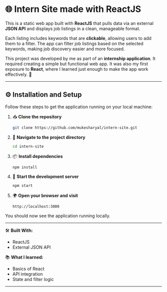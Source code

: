 # 🌐 Intern Site made with ReactJS

This is a static web app built with **ReactJS** that pulls data via an external **JSON API** and displays job listings in a clean, manageable format.

Each listing includes keywords that are **clickable**, allowing users to add them to a filter. The app can filter job listings based on the selected keywords, making job discovery easier and more focused.

This project was developed by me as part of an **internship application**. It required creating a simple but functional web app. It was also my first exposure to **React**, where I learned just enough to make the app work effectively. 🚀

---

## ⚙️ Installation and Setup

Follow these steps to get the application running on your local machine:

1. 📥 **Clone the repository**
   ```bash
   git clone https://github.com/mukesharyal/intern-site.git
   ```

2. 📂 **Navigate to the project directory**
   ```bash
   cd intern-site
   ```

3. 📦 **Install dependencies**
   ```bash
   npm install
   ```

4. 🚀 **Start the development server**
   ```bash
   npm start
   ```

5. 🌍 **Open your browser and visit**
   ```
   http://localhost:3000
   ```

You should now see the application running locally.

---

🛠️ **Built With:**
- ReactJS
- External JSON API

📚 **What I learned:**
- Basics of React
- API integration
- State and filter logic

---
